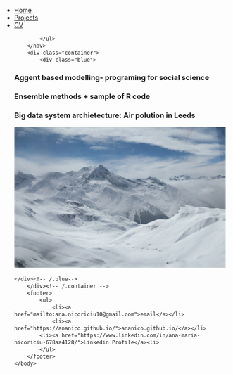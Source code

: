 <!DOCTYPE html>
<html>
	<head>
		<title>Ana-Maria Nicoriciu</title>
		<!-- link to main stylesheet -->
		<link rel="stylesheet" type="text/css" href="/css/main.css">
	</head>
	<body>
<div class="mountains">
		</div>
		<nav>
    		<ul>
        		<li><a href="/">Home</a></li>
	        	<li><a href="/projects.html">Projects</a></li>
        		<li><a href="/CV.html">CV</a></li>
        		
    		</ul>
		</nav>
		<div class="container">
    		<div class="blue">

<h3>Aggent based modelling- programing for social science</h3>
<h3>Ensemble methods + sample of R code</h3>
<h3>Big data system archietecture: Air polution in Leeds</h3>

<img src="mountains.jpg"/>

















	</div><!-- /.blue-->
		</div><!-- /.container -->
		<footer>
    		<ul>
        		<li><a href="mailto:ana.nicoriciu10@gmail.com">email</a></li>
        		<li><a href="https://ananico.github.io/">ananico.github.io/</a></li>
			<li><a href="https://www.linkedin.com/in/ana-maria-nicoriciu-678aa4128/">Linkedin Profile</a><li>
			</ul>
		</footer>
	</body>
</html>
